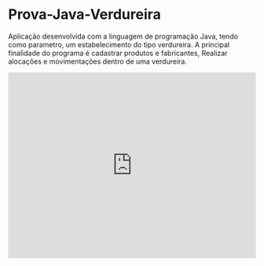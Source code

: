 # Prova-Java-Verdureira
Aplicação desenvolvida com a linguagem de programação Java, tendo como parametro, um estabelecimento do tipo verdureira. A principal finalidade do programa é 
cadastrar produtos e fabricantes, 
Realizar alocações e movimentações dentro de uma verdureira.


<div style="width:100%"><div style="height:0;padding-bottom:75%;position:relative;width:100%"><iframe allowfullscreen="" frameBorder="0" height="100%" src="https://giphy.com/embed/RvAB1XCBjRX2ju30eB/video" style="left:0;position:absolute;top:0" width="100%"></iframe></div></div>
